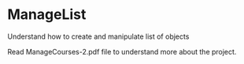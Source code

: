 # ManageList
Understand how to create and manipulate list of objects 

Read ManageCourses-2.pdf file to understand more about the project. 
